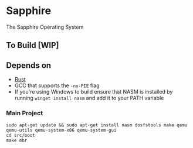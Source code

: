 # Sapphire

The Sapphire Operating System

## To Build [WIP]

## Depends on

- [Rust](https://rustup.rs)
- GCC that supports the `-no-PIE` flag
- If you're using Windows to build ensure that NASM is installed by running `winget install nasm` and add it to your PATH variable

### Main Project

```shell
sudo apt-get update && sudo apt-get install nasm dosfstools make qemu qemu-utils qemu-system-x86 qemu-system-gui
cd src/boot
make mbr
```
